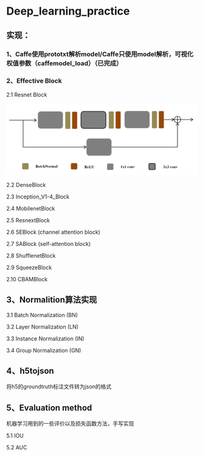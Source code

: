 # Deep_learning_practice
## 实现：
### 1、Caffe使用prototxt解析model/Caffe只使用model解析，可视化权值参数（caffemodel_load）（已完成）
> 
### 2、Effective Block
>
2.1 Resnet Block
>
![Example](effective_block/ResnetBlock/resnet.png)
> 
2.2 DenseBlock
> 
2.3 Inception_V1-4_Block
> 
2.4 MobilenetBlock
> 
2.5 ResnextBlock
> 
2.6 SEBlock (channel attention block)
> 
2.7 SABlock (self-attention block)
> 
2.8 ShufflenetBlock
> 
2.9 SqueezeBlock
> 
2.10 CBAMBlock

## 3、Normalition算法实现
> 
3.1 Batch Normalization (BN)
> 
3.2 Layer Normalization (LN)
> 
3.3 Instance Normalization (IN)
> 
3.4 Group Normalization (GN)
## 4、h5tojson
>
将h5的groundtruth标注文件转为json的格式
## 5、Evaluation method
>
机器学习用到的一些评价以及损失函数方法，手写实现
> 
5.1 IOU
> 
5.2 AUC


